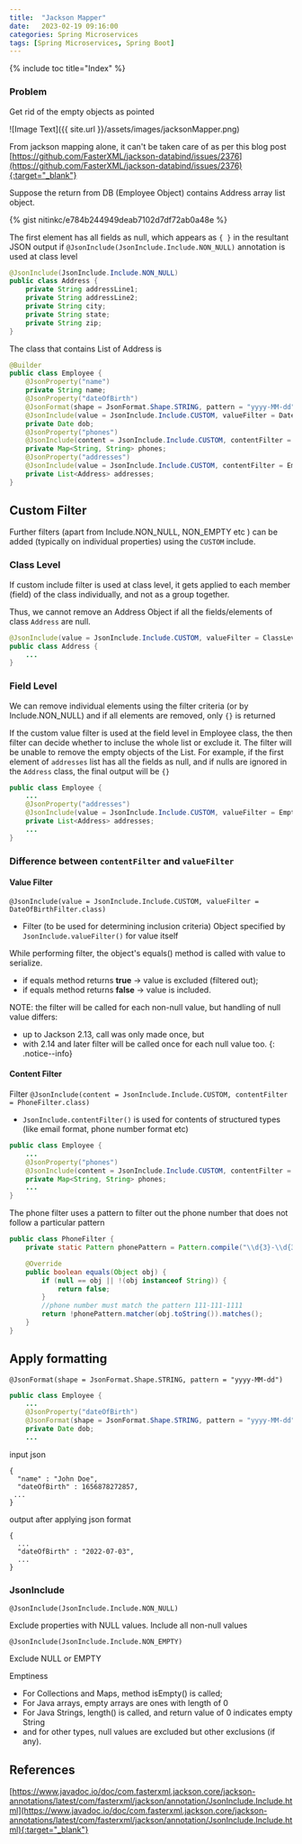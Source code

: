 ```yaml
---
title:  "Jackson Mapper"
date:   2023-02-19 09:16:00
categories: Spring Microservices
tags: [Spring Microservices, Spring Boot]
---
```


{% include toc title="Index" %}

### Problem 
Get rid of the empty objects as pointed

![Image Text]({{ site.url }}/assets/images/jacksonMapper.png)

From jackson mapping alone, it can't be taken care of as per this blog post [https://github.com/FasterXML/jackson-databind/issues/2376](https://github.com/FasterXML/jackson-databind/issues/2376){:target="_blank"}

Suppose the return from DB (Employee Object) contains Address array list object. 

{% gist nitinkc/e784b244949deab7102d7df72ab0a48e %}

The first element has all fields as null,
which appears as `{ }` in the resultant JSON output if `@JsonInclude(JsonInclude.Include.NON_NULL)` annotation is used at class level

```java
@JsonInclude(JsonInclude.Include.NON_NULL)
public class Address {
    private String addressLine1;
    private String addressLine2;
    private String city;
    private String state;
    private String zip;
}
```

The class that contains List of Address is 

```java
@Builder
public class Employee {
    @JsonProperty("name")
    private String name;
    @JsonProperty("dateOfBirth")
    @JsonFormat(shape = JsonFormat.Shape.STRING, pattern = "yyyy-MM-dd")
    @JsonInclude(value = JsonInclude.Include.CUSTOM, valueFilter = DateOfBirthFilter.class)
    private Date dob;
    @JsonProperty("phones")
    @JsonInclude(content = JsonInclude.Include.CUSTOM, contentFilter = PhoneFilter.class)
    private Map<String, String> phones;
    @JsonProperty("addresses")
    @JsonInclude(value = JsonInclude.Include.CUSTOM, contentFilter = EmptyListFilter.class)
    private List<Address> addresses;
}
```
## Custom Filter
Further filters (apart from Include.NON_NULL, NON_EMPTY etc ) can be added (typically on individual properties) using the `CUSTOM` include. 

### Class Level
If custom include filter is used at class level, it gets applied to each member (field) of the class individually, and not as a group together.

Thus, we cannot remove an Address Object if all the fields/elements of class `Address` are null. 

```java
@JsonInclude(value = JsonInclude.Include.CUSTOM, valueFilter = ClassLevelFilter.class)
public class Address {
    ...
}
```

### Field Level
We can remove individual elements using the filter criteria (or by Include.NON_NULL) and if all elements are removed, only `{}` is returned

If the custom value filter is used at the field level in Employee class, the then filter can decide whether to incluse the whole list or exclude it. The filter will be unable to 
remove the empty objects of the List. For example, if the first element of `addresses` list has all the fields as null, and if nulls are ignored in the `Address` class, the final output will be `{}`
```java
public class Employee {
    ...
    @JsonProperty("addresses")
    @JsonInclude(value = JsonInclude.Include.CUSTOM, valueFilter = EmptyListFilter.class)
    private List<Address> addresses;
    ...
}
```

### Difference between `contentFilter` and `valueFilter`

#### Value Filter
`@JsonInclude(value = JsonInclude.Include.CUSTOM, valueFilter = DateOfBirthFilter.class)`

* Filter (to be used for determining inclusion criteria) Object specified by `JsonInclude.valueFilter()` for value itself

While performing filter, the object's equals() method is called with value to serialize.
* if equals method returns **true**   -> value is excluded (filtered out);
* if equals method returns **false**  -> value is included.


NOTE: the filter will be called for each non-null value, but handling of null value differs: 
* up to Jackson 2.13, call was only made once, but 
* with 2.14 and later filter will be called once for each null value too.
{: .notice--info}

#### Content Filter

Filter 
`@JsonInclude(content = JsonInclude.Include.CUSTOM, contentFilter = PhoneFilter.class)`

* `JsonInclude.contentFilter()` is used for contents of structured types (like email format, phone number format etc)

```java
public class Employee {
    ...
    @JsonProperty("phones")
    @JsonInclude(content = JsonInclude.Include.CUSTOM, contentFilter = PhoneFilter.class)
    private Map<String, String> phones;
    ...
}
```

The phone filter uses a pattern to filter out the phone number that does not follow a particular pattern
```java
public class PhoneFilter {
    private static Pattern phonePattern = Pattern.compile("\\d{3}-\\d{3}-\\d{4}");//111-111-1111

    @Override
    public boolean equals(Object obj) {
        if (null == obj || !(obj instanceof String)) {
            return false;
        }
        //phone number must match the pattern 111-111-1111
        return !phonePattern.matcher(obj.toString()).matches();
    }
}
```


## Apply formatting
`@JsonFormat(shape = JsonFormat.Shape.STRING, pattern = "yyyy-MM-dd")`
```java
public class Employee {
    ...
    @JsonProperty("dateOfBirth")
    @JsonFormat(shape = JsonFormat.Shape.STRING, pattern = "yyyy-MM-dd")
    private Date dob;
    ...
```

input json
```json5
{
  "name" : "John Doe",
  "dateOfBirth" : 1656878272857,
 ...
}
```
output after applying json format
```json5
{
  ...
  "dateOfBirth" : "2022-07-03",
  ...
}

```
### JsonInclude

`@JsonInclude(JsonInclude.Include.NON_NULL)`

Exclude properties with NULL values. Include all non-null values

`@JsonInclude(JsonInclude.Include.NON_EMPTY)`

Exclude NULL or EMPTY

Emptiness 
  * For Collections and Maps, method isEmpty() is called;
  * For Java arrays, empty arrays are ones with length of 0
  * For Java Strings, length() is called, and return value of 0 indicates empty String
  * and for other types, null values are excluded but other exclusions (if any).


## References

[https://www.javadoc.io/doc/com.fasterxml.jackson.core/jackson-annotations/latest/com/fasterxml/jackson/annotation/JsonInclude.Include.html](https://www.javadoc.io/doc/com.fasterxml.jackson.core/jackson-annotations/latest/com/fasterxml/jackson/annotation/JsonInclude.Include.html){:target="_blank"}